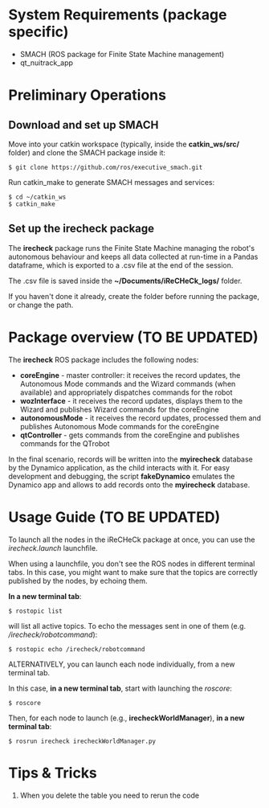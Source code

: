 # System Requirements (package specific)

* SMACH (ROS package for Finite State Machine management)
* qt_nuitrack_app

# Preliminary Operations

## Download and set up SMACH
Move into your catkin workspace (typically, inside the **catkin_ws/src/** folder) and clone the SMACH package inside it:
```
$ git clone https://github.com/ros/executive_smach.git 
```
Run catkin_make to generate SMACH messages and services:
```
$ cd ~/catkin_ws
$ catkin_make
```

## Set up the irecheck package
The **irecheck** package runs the Finite State Machine managing the robot's autonomous behaviour and keeps all data collected at run-time in a Pandas dataframe, which is exported to a .csv file at the end of the session.

The .csv file is saved inside the **~/Documents/iReCHeCk_logs/** folder.

If you haven't done it already, create the folder before running the package, or change the path.

# Package overview (TO BE UPDATED)
The **irecheck** ROS package includes the following nodes:
* **coreEngine** - master controller: it receives the record updates, the Autonomous Mode commands and the Wizard commands (when available) and appropriately dispatches commands for the robot
* **wozInterface** - it receives the record updates, displays them to the Wizard and publishes Wizard commands for the coreEngine
* **autonomousMode** - it receives the record updates, processed them and publishes Autonomous Mode commands for the coreEngine
* **qtController** - gets commands from the coreEngine and publishes commands for the QTrobot

In the final scenario, records will be written into the **myirecheck** database by the Dynamico application, as the child interacts with it.
For easy development and debugging, the script **fakeDynamico** emulates the Dynamico app and allows to add records onto the **myirecheck** database.

# Usage Guide (TO BE UPDATED)
To launch all the nodes in the iReCHeCk package at once, you can use the *irecheck.launch* launchfile.

When using a launchfile, you don't see the ROS nodes in different terminal tabs.
In this case, you might want to make sure that the topics are correctly published by the nodes, by echoing them.

**In a new terminal tab**:
```
$ rostopic list
```
will list all active topics. To echo the messages sent in one of them (e.g. */irecheck/robotcommand*):
```
$ rostopic echo /irecheck/robotcommand
```

ALTERNATIVELY, you can launch each node individually, from a new terminal tab.

In this case, **in a new terminal tab**, start with launching the *roscore*:
```
$ roscore
```

Then, for each node to launch (e.g., **irecheckWorldManager**), **in a new terminal tab**:
```
$ rosrun irecheck irecheckWorldManager.py
```

# Tips & Tricks

1. When you delete the table you need to rerun the code